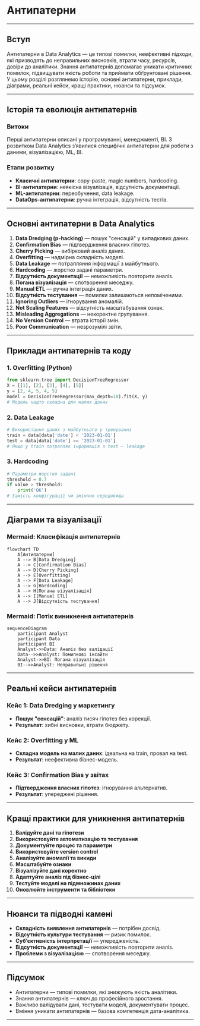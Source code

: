 # Антипатерни

---

## Вступ

Антипатерни в Data Analytics — це типові помилки, неефективні підходи, які призводять до неправильних висновків, втрати часу, ресурсів, довіри до аналітики. Знання антипатернів допомагає уникати критичних помилок, підвищувати якість роботи та приймати обґрунтовані рішення. У цьому розділі розглянемо історію, основні антипатерни, приклади, діаграми, реальні кейси, кращі практики, нюанси та підсумок.

---

## Історія та еволюція антипатернів

### Витоки

Перші антипатерни описані у програмуванні, менеджменті, BI. З розвитком Data Analytics з’явилися специфічні антипатерни для роботи з даними, візуалізацією, ML, BI.

### Етапи розвитку

-   **Класичні антипатерни**: copy-paste, magic numbers, hardcoding.
-   **BI-антипатерни**: неякісна візуалізація, відсутність документації.
-   **ML-антипатерни**: переобучення, data leakage.
-   **DataOps-антипатерни**: ручна інтеграція, відсутність тестів.

---

## Основні антипатерни в Data Analytics

1. **Data Dredging (p-hacking)** — пошук "сенсацій" у випадкових даних.
2. **Confirmation Bias** — підтвердження власних гіпотез.
3. **Cherry Picking** — вибірковий аналіз даних.
4. **Overfitting** — надмірна складність моделі.
5. **Data Leakage** — потрапляння інформації з майбутнього.
6. **Hardcoding** — жорстко задані параметри.
7. **Відсутність документації** — неможливість повторити аналіз.
8. **Погана візуалізація** — спотворення меседжу.
9. **Manual ETL** — ручна інтеграція даних.
10. **Відсутність тестування** — помилки залишаються непоміченими.
11. **Ignoring Outliers** — ігнорування аномалій.
12. **Not Scaling Features** — відсутність масштабування ознак.
13. **Misleading Aggregations** — некоректне групування.
14. **No Version Control** — втрата історії змін.
15. **Poor Communication** — незрозумілі звіти.

---

## Приклади антипатернів та коду

### 1. Overfitting (Python)

```python
from sklearn.tree import DecisionTreeRegressor
X = [[1], [2], [3], [4], [5]]
y = [2, 4, 5, 4, 5]
model = DecisionTreeRegressor(max_depth=10).fit(X, y)
# Модель надто складна для малих даних
```

### 2. Data Leakage

```python
# Використання даних з майбутнього у тренуванні
train = data[data['date'] < '2023-01-01']
test = data[data['date'] >= '2023-01-01']
# Якщо у train потрапляє інформація з test — leakage
```

### 3. Hardcoding

```python
# Параметри жорстко задані
threshold = 0.7
if value > threshold:
    print('OK')
# Замість конфігурації чи змінних середовища
```

---

## Діаграми та візуалізації

### Mermaid: Класифікація антипатернів

```mermaid
flowchart TD
    A[Антипатерни]
    A --> B[Data Dredging]
    A --> C[Confirmation Bias]
    A --> D[Cherry Picking]
    A --> E[Overfitting]
    A --> F[Data Leakage]
    A --> G[Hardcoding]
    A --> H[Погана візуалізація]
    A --> I[Manual ETL]
    A --> J[Відсутність тестування]
```

### Mermaid: Потік виникнення антипатернів

```mermaid
sequenceDiagram
    participant Analyst
    participant Data
    participant BI
    Analyst->>Data: Аналіз без валідації
    Data-->>Analyst: Помилкові інсайти
    Analyst->>BI: Погана візуалізація
    BI-->>Analyst: Неправильні рішення
```

---

## Реальні кейси антипатернів

### Кейс 1: Data Dredging у маркетингу

-   **Пошук "сенсацій"**: аналіз тисяч гіпотез без корекції.
-   **Результат**: хибні висновки, втрати бюджету.

### Кейс 2: Overfitting у ML

-   **Складна модель на малих даних**: ідеальна на train, провал на test.
-   **Результат**: неефективна бізнес-модель.

### Кейс 3: Confirmation Bias у звітах

-   **Підтвердження власних гіпотез**: ігнорування альтернатив.
-   **Результат**: упереджені рішення.

---

## Кращі практики для уникнення антипатернів

1. **Валідуйте дані та гіпотези**
2. **Використовуйте автоматизацію та тестування**
3. **Документуйте процес та параметри**
4. **Використовуйте version control**
5. **Аналізуйте аномалії та викиди**
6. **Масштабуйте ознаки**
7. **Візуалізуйте дані коректно**
8. **Адаптуйте аналіз під бізнес-цілі**
9. **Тестуйте моделі на підмножинах даних**
10. **Оновлюйте інструменти та бібліотеки**

---

## Нюанси та підводні камені

-   **Складність виявлення антипатернів** — потрібен досвід.
-   **Відсутність культури тестування** — ризик помилок.
-   **Суб’єктивність інтерпретації** — упередженість.
-   **Відсутність документації** — неможливість повторити аналіз.
-   **Проблеми з візуалізацією** — спотворення меседжу.

---

## Підсумок

-   Антипатерни — типові помилки, які знижують якість аналітики.
-   Знання антипатернів — ключ до професійного зростання.
-   Важливо валідувати дані, тестувати моделі, документувати процес.
-   Вміння уникати антипатернів — базова компетенція дата-аналітика.

---
